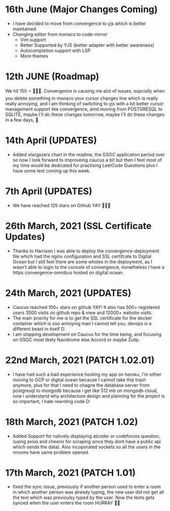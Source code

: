 # 16th June (Major Changes Coming)
- I have decided to move from convergence to yjs which is better maintained
- Changing editor from monaco to code-mirror
   - Vim support
   - Better Supported by YJS (better adapter with better awareness)
   - Autocompletion support with LSP
   - More themes  

# 12th JUNE (Roadmap)
We hit 150 ⭐ 🥳🥳🎉. Convergence is causing me alot of issues, espcially when you delete something in monaco your cursor changes line  which is really really annoying, and I am thinking of switching to yjs with a bit better cursor management support like convergence, amd moving from POSTGRESQL to SQLITE, maybe I'll do these changes tomorrow, maybe I'll do these changes in a few days, 🤞

# 14th April (UPDATES)
- Added stargazers chart in the readme, the GSOC application period over so now I look forward to improveing caucus a bit but then I feel most of my time would be dedicated for practising LeetCode Questions plus I have some test coming up this week. 

# 7th April (UPDATES)
- We have reached 125 stars on Github YAY 🎉️🎉️🎉️

# 26th March, 2021 (SSL Certificate Updates)
- Thanks to Harrison I was able to deploy the convergence-deployment file which had the nginx configuration and SSL certifcate to Digital Ocean but I still feel there are some wholes in the deployment, as I wasn't able to login to the console of convergence, nonetheless I have a https convergence-omnibus hosted on digital ocean. 

# 24th March, 2021 (UPDATES)
- Caucus reached 100+ stars on github YAY! It also has 500+ registered users 3500 visits on github repo & view and 12000+ website visits.
- The main priority for me is to get the SSL certificate for the docker container which is soo annoying man I cannot tell you, devops is a different beast in itself D:
- I am stopping development on Caucus for the time being, and focusing on GSOC most likely Navidrome else Accord or maybe Zulip.  

# 22nd March, 2021 (PATCH 1.02.01)
- I have had such a bad experience hosting my app on heroku, I'm either moving to GCP or digital ocean because I cannot take this trash anymore, plus for that I need to chagne the database server from postgresql to mongodb because i get like 512 mb on mongodb cloud, now i understand why architecture design and planning for the project is so important, I hate rewriting code D:

# 18th March, 2021 (PATCH 1.02)
- Added Support for natively displaying atcoder or codeforces question, (using axios and cheerio for scraping since they dont have a public api which sends the data). Also incoporated sockets so all the users in the nrooms have same problem opened.

# 17th March, 2021 (PATCH 1.01)
- fixed the sync issue, previously if another person used to enter a room in which another person was already typing, the new user did not get all the text which was previoulsy typed by the user. Now the texts gets synced when the user enters the room HURRAY 🎉🥳
